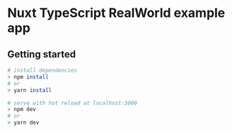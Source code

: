 # Nuxt TypeScript RealWorld example app

## Getting started

```bash
# install dependencies
> npm install
# or
> yarn install

# serve with hot reload at localhost:3000
> npm dev
# or
> yarn dev
```

